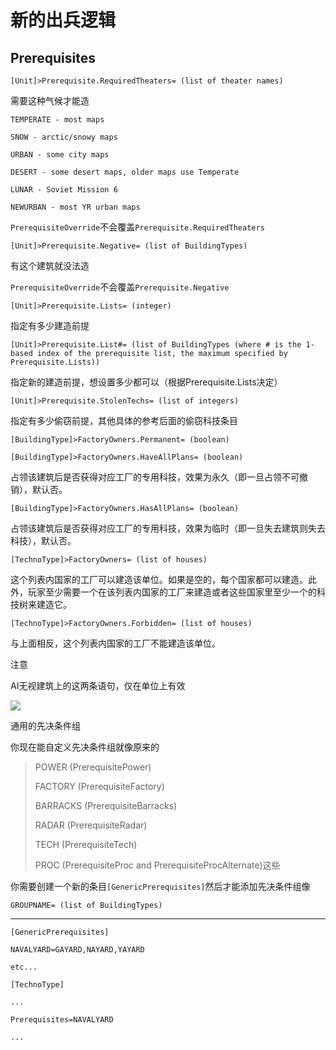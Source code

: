 新的出兵逻辑
=============
Prerequisites
-------------

    [Unit]>Prerequisite.RequiredTheaters= (list of theater names)

需要这种气候才能造

    TEMPERATE - most maps
    
    SNOW - arctic/snowy maps
    
    URBAN - some city maps
    
    DESERT - some desert maps, older maps use Temperate
    
    LUNAR - Soviet Mission 6
    
    NEWURBAN - most YR urban maps

`PrerequisiteOverride`不会覆盖`Prerequisite.RequiredTheaters`

    [Unit]>Prerequisite.Negative= (list of BuildingTypes)

有这个建筑就没法造

`PrerequisiteOverride`不会覆盖`Prerequisite.Negative`

    [Unit]>Prerequisite.Lists= (integer)

指定有多少建造前提

    [Unit]>Prerequisite.List#= (list of BuildingTypes (where # is the 1-based index of the prerequisite list, the maximum specified by Prerequisite.Lists))

指定新的建造前提，想设置多少都可以（根据Prerequisite.Lists决定）

    [Unit]>Prerequisite.StolenTechs= (list of integers)

指定有多少偷窃前提，其他具体的参考后面的偷窃科技条目

    [BuildingType]>FactoryOwners.Permanent= (boolean)

    [BuildingType]>FactoryOwners.HaveAllPlans= (boolean)

占领该建筑后是否获得对应工厂的专用科技，效果为永久（即一旦占领不可撤销），默认否。

    [BuildingType]>FactoryOwners.HasAllPlans= (boolean)

占领该建筑后是否获得对应工厂的专用科技，效果为临时（即一旦失去建筑则失去科技），默认否。

 

    [TechnoType]>FactoryOwners= (list of houses)

这个列表内国家的工厂可以建造该单位。如果是空的，每个国家都可以建造。此外，玩家至少需要一个在该列表内国家的工厂来建造或者这些国家里至少一个的科技树来建造它。

    [TechnoType]>FactoryOwners.Forbidden= (list of houses)

与上面相反，这个列表内国家的工厂不能建造该单位。

注意

AI无视建筑上的这两条语句，仅在单位上有效

![](https://i.imgur.com/OBpmfqj.png)

通用的先决条件组

你现在能自定义先决条件组就像原来的
> 
> POWER (PrerequisitePower)
> 
> FACTORY (PrerequisiteFactory)
> 
> BARRACKS (PrerequisiteBarracks)
> 
> RADAR (PrerequisiteRadar)
> 
> TECH (PrerequisiteTech)
> 
> PROC (PrerequisiteProc and PrerequisiteProcAlternate)这些
> 

你需要创建一个新的条目`[GenericPrerequisites]`然后才能添加先决条件组像

    GROUPNAME= (list of BuildingTypes)

-----------------------------------------------------

    [GenericPrerequisites]
    
    NAVALYARD=GAYARD,NAYARD,YAYARD
    
    etc...
    
    [TechnoType]
    
    ...
    
    Prerequisites=NAVALYARD
    
    ...
